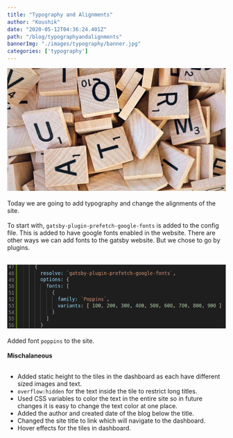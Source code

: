 ```yaml
---
title: "Typography and Alignments"
author: "Koushik"
date: "2020-05-12T04:36:24.401Z"
path: "/blog/typographyandalignments"
bannerImg: "./images/typography/banner.jpg"
categories: ['typography']
---
```

![image](./images/typography/banner.jpg)  
\
Today we are going to add typography and change the alignments of the site.  
\
To start with, `gatsby-plugin-prefetch-google-fonts` is added to the config file. This is added to have google fonts enabled in the website. There are other ways we can add fonts to the gatsby website. But we chose to go by plugins.  

\
![Plugin code](./images/typography/plugin.png)  
\
Added font `poppins` to the site.  
\
**Mischalaneous**  
<br/>
- Added static height to the tiles in the dashboard as each have different sized images and text.
- `overflow:hidden` for the text inside the tile to restrict long titles.
- Used CSS variables to color the text in the entire site so in future changes it is easy to change the text color at one place.
- Added the author and created date of the blog below the title.
- Changed the site title to link which will navigate to the dashboard.
- Hover effects for the tiles in dashboard.


